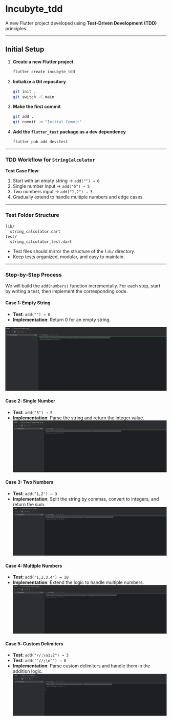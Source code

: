 
# Incubyte\_tdd

A new Flutter project developed using **Test-Driven Development (TDD)** principles.

---

## Initial Setup

1. **Create a new Flutter project**

    ```bash
    flutter create incubyte_tdd
    ```

2. **Initialize a Git repository**

    ```bash
    git init .
    git switch -C main
    ```

3. **Make the first commit**

    ```bash
    git add .
    git commit -m "Initial Commit"
    ```

4. **Add the `flutter_test` package as a dev dependency**

    ```bash
    flutter pub add dev:test
    ```

---

### TDD Workflow for `StringCalculator`

**Test Case Flow**:

1. Start with an empty string → `add("") → 0`
2. Single number input → `add("5") → 5`
3. Two numbers input → `add("1,2") → 3`
4. Gradually extend to handle multiple numbers and edge cases.

---

### Test Folder Structure

```
lib/
  string_calculator.dart
test/
  string_calculator_test.dart
```

* Test files should mirror the structure of the `lib/` directory.
* Keep tests organized, modular, and easy to maintain.

---

### Step-by-Step Process

We will build the `add(numbers)` function incrementally. For each step, start by writing a test, then implement the corresponding code.

#### Case 1: Empty String

- **Test**: `add("") → 0`
- **Implementation**: Return 0 for an empty string.

![case 1 output](docs/case_1.png)

#### Case 2: Single Number
- **Test**: `add("5") → 5`
- **Implementation**: Parse the string and return the integer value.
![case 2 output](docs/case_2.png)

#### Case 3: Two Numbers
- **Test**: `add("1,2") → 3`
- **Implementation**: Split the string by commas, convert to integers, and return the sum.
![case 3 output](docs/case_3.png)

#### Case 4: Multiple Numbers
- **Test**: `add("1,2,3,4") → 10`
- **Implementation**: Extend the logic to handle multiple numbers.
![case 4 output](docs/case_4.png)

#### Case 5: Custom Delimiters
- **Test**: `add("//;\n1;2") → 3`
- **Test**: `add('"//;\n"') → 0`
- **Implementation**: Parse custom delimiters and handle them in the addition logic.
![case 5 output](docs/case_5.png)

